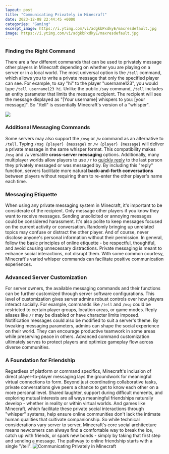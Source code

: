 ```yaml
---
layout: post
title: "Communicating Privately in Minecraft"
date: 2023-12-08 22:44:45 +0000
categories: "Gaming"
excerpt_image: https://i.ytimg.com/vi/adgkbPxdkyE/maxresdefault.jpg
image: https://i.ytimg.com/vi/adgkbPxdkyE/maxresdefault.jpg
---
```


### Finding the Right Command
There are a few different commands that can be used to privately message other players in Minecraft depending on whether you are playing on a server or in a local world. The most universal option is the `/tell` command, which allows you to write a private message that only the specified player can see. For example, to say "hi" to the player "username123", you would type `/tell username123 hi`. 
Unlike the public `/say` command, `/tell` includes an entity parameter that limits the message recipient. The recipient will see the message displayed as "[Your username] whispers to you: [your message]". So "/tell" is essentially Minecraft's version of a "whisper". 

![](https://staticg.sportskeeda.com/editor/2021/09/77447-16315603001422-800.jpg)
### Additional Messaging Commands
Some servers may also support the `/msg` or `/w` command as an alternative to `/tell`. Typing `/msg {player} {message}` or `/w {player} {message}` will deliver a private message in the same whisper format. This compatibility makes `/msg` and `/w` versatile **cross-server messaging** options.
Additionally, many multiplayer worlds allow players to use `/r` to [quickly reply](https://yt.io.vn/collection/able) to the last person they privately messaged or was messaged by. By including this "reply" function, servers facilitate more natural **back-and-forth conversations** between players without requiring them to re-enter the other player's name each time.
### Messaging Etiquette 
When using any private messaging system in Minecraft, it's important to be considerate of the recipient. Only message other players if you know they want to receive messages. Sending unsolicited or annoying messages could be considered harassment. 
It's also polite to keep messages focused on the current activity or conversation. Randomly bringing up unrelated topics may confuse or distract the other player. And of course, never disclose anyone's personal information without their permission.
In general, follow the basic principles of online etiquette - be respectful, thoughtful, and avoid causing unnecessary distractions. Private messaging is meant to enhance social interactions, not disrupt them. With some common courtesy, Minecraft's varied whisper commands can facilitate positive communication experiences.
### Advanced Server Customization 
For server owners, the available messaging commands and their functions can be further customized through server software configurations. This level of customization gives server admins robust controls over how players interact socially.
For example, commands like `/tell` and `/msg` could be restricted to certain player groups, location areas, or game modes. Reply aliases like `/r` may be disabled or have character limits imposed. Notification messages could also be modified to suit a server's theme. 
By tweaking messaging parameters, admins can shape the social experience on their world. They can encourage productive teamwork in some areas while preserving peace in others. Advanced command customization ultimately serves to protect players and optimize gameplay flow across diverse communities.
### A Foundation for Friendship
Regardless of platform or command specifics, Minecraft's inclusion of direct player-to-player messaging lays the groundwork for meaningful virtual connections to form. Beyond just coordinating collaborative tasks, private conversations give peers a chance to get to know each other on a more personal level. 
Shared laughter, support during difficult moments, and exploring mutual interests are all ways meaningful friendships naturally develop - whether in reality or within virtual worlds. And games like Minecraft, which facilitate these private social interactions through "whisper" systems, help ensure online communities don't lack the intimate human qualities that cultivate companionship. 
So while technical considerations vary server to server, Minecraft's core social architecture means newcomers can always find a comfortable way to break the ice, catch up with friends, or spark new bonds - simply by taking that first step and sending a message. The pathway to online friendship starts with a single "/tell".
![Communicating Privately in Minecraft](https://i.ytimg.com/vi/adgkbPxdkyE/maxresdefault.jpg)